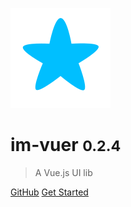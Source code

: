 ![logo](_assets/SFont.CN.svg)

# im-vuer <small>0.2.4</small>

> A Vue.js UI lib

[GitHub](https://github.com/is-liyiwei/im-vuer)
[Get Started](#说明)

<!-- ![color](#b3daff) -->
